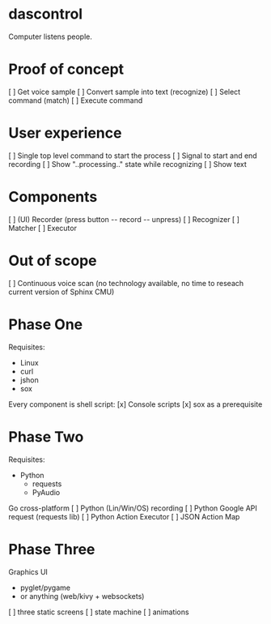 dascontrol
==========

Computer listens people.


Proof of concept
================

[ ] Get voice sample
[ ] Convert sample into text (recognize)
[ ] Select command (match)
[ ] Execute command


User experience
===============
[ ] Single top level command to start the process
[ ] Signal to start and end recording
[ ] Show "..processing.." state while recognizing
[ ] Show text


Components
==========
[ ] (UI) Recorder (press button -- record -- unpress)
[ ] Recognizer
[ ] Matcher
[ ] Executor


Out of scope
=============
[ ] Continuous voice scan
     (no technology available, no time to reseach
      current version of Sphinx CMU)


Phase One
=========
Requisites:
 * Linux
 * curl
 * jshon
 * sox

Every component is shell script:
[x] Console scripts
[x] sox as a prerequisite


Phase Two
=========
Requisites:
 * Python
   * requests
   * PyAudio

Go cross-platform
[ ] Python (Lin/Win/OS) recording
[ ] Python Google API request (requests lib)
[ ] Python Action Executor
[ ] JSON Action Map


Phase Three
===========
Graphics UI
  * pyglet/pygame
  * or anything (web/kivy + websockets)

[ ] three static screens
[ ] state machine
[ ] animations

